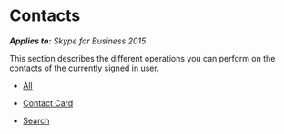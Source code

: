 
# Contacts



 _**Applies to:** Skype for Business 2015_

This section describes the different operations you can perform on the contacts of the currently signed in user.


- [All](PTContactsAll.md)

- [Contact Card](PTContactsContactCard.md)

- [Search](PTContactsSearch.md)

